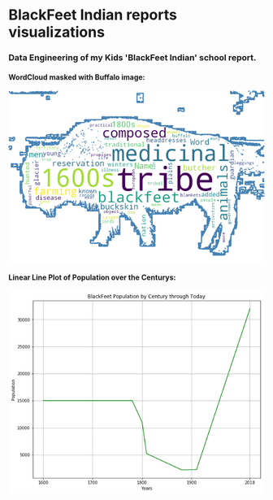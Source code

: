 # BlackFeet Indian reports visualizations
### Data Engineering of my Kids 'BlackFeet Indian'  school report.


#### WordCloud masked with Buffalo image:
![Title](images/WcBuffWc.png)

#### Linear Line Plot of Population over the Centurys:
![Title](images/lineplotoWallNumbers.png)
